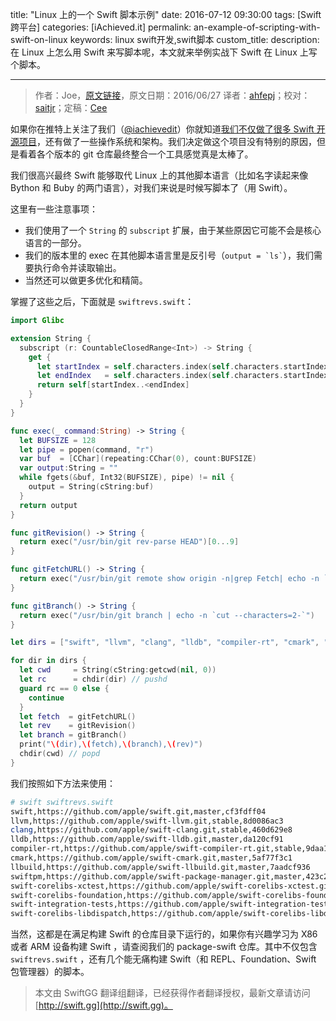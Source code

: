 title: "Linux 上的一个 Swift 脚本示例"
date: 2016-07-12 09:30:00
tags: [Swift 跨平台]
categories: [iAchieved.it]
permalink: an-example-of-scripting-with-swift-on-linux
keywords: linux swift开发,swift脚本
custom_title: 
description: 在 Linux 上怎么用 Swift 来写脚本呢，本文就来举例实战下 Swift 在 Linux 上写个脚本。

---
> 作者：Joe，[原文链接](http://dev.iachieved.it/iachievedit/an-example-of-scripting-with-swift-on-linux/?utm_source=rss&utm_medium=rss)，原文日期：2016/06/27
> 译者：[ahfepj](undefined)；校对：[saitjr](http://www.saitjr.com)；定稿：[Cee](https://github.com/Cee)
  







<!--此处开始正文-->

如果你在推特上关注了我们（[@iachievedit](https://twitter.com/iachievedit)）你就知道[我们不仅做了很多 Swift 开源项目](http://swift-arm.ddns.net/)，还有做了一些操作系统和架构。我们决定做这个项目没有特别的原因，但是看着各个版本的 git 仓库最终整合一个工具感觉真是太棒了。

我们很高兴最终 Swift 能够取代 Linux 上的其他脚本语言（比如名字读起来像 Bython 和 Buby 的两门语言），对我们来说是时候写脚本了（用 Swift）。

<!--more-->

这里有一些注意事项：

* 我们使用了一个 `String` 的 `subscript` 扩展，由于某些原因它可能不会是核心语言的一部分。
* 我们的版本里的 exec 在其他脚本语言里是反引号（`` output = `ls` ``），我们需要执行命令并读取输出。
* 当然还可以做更多优化和精简。

掌握了这些之后，下面就是 `swiftrevs.swift`：

```swift
import Glibc

extension String {
  subscript (r: CountableClosedRange<Int>) -> String {
    get {
      let startIndex = self.characters.index(self.characters.startIndex, offsetBy:r.lowerBound)
      let endIndex   = self.characters.index(self.characters.startIndex, offsetBy:r.upperBound)
      return self[startIndex..<endIndex]
    }
  }
}

func exec(_ command:String) -> String {
  let BUFSIZE = 128
  let pipe = popen(command, "r")
  var buf  = [CChar](repeating:CChar(0), count:BUFSIZE)
  var output:String = ""
  while fgets(&buf, Int32(BUFSIZE), pipe) != nil {
    output = String(cString:buf)
  }
  return output
}

func gitRevision() -> String {
  return exec("/usr/bin/git rev-parse HEAD")[0...9]
}

func gitFetchURL() -> String {
  return exec("/usr/bin/git remote show origin -n|grep Fetch| echo -n `cut --characters=14-`")
}

func gitBranch() -> String {
  return exec("/usr/bin/git branch | echo -n `cut --characters=2-`")
}

let dirs = ["swift", "llvm", "clang", "lldb", "compiler-rt", "cmark", "llbuild", "swiftpm", "swift-corelibs-xctest", "swift-corelibs-foundation", "swift-integration-tests", "swift-corelibs-libdispatch"]

for dir in dirs {
  let cwd     = String(cString:getcwd(nil, 0))
  let rc      = chdir(dir) // pushd
  guard rc == 0 else {
    continue
  }
  let fetch  = gitFetchURL()
  let rev    = gitRevision()
  let branch = gitBranch()
  print("\(dir),\(fetch),\(branch),\(rev)")
  chdir(cwd) // popd
}
```

我们按照如下方法来使用：

```bash
# swift swiftrevs.swift
swift,https://github.com/apple/swift.git,master,cf3fdff04
llvm,https://github.com/apple/swift-llvm.git,stable,8d0086ac3
clang,https://github.com/apple/swift-clang.git,stable,460d629e8
lldb,https://github.com/apple/swift-lldb.git,master,da120cf91
compiler-rt,https://github.com/apple/swift-compiler-rt.git,stable,9daa1b32c
cmark,https://github.com/apple/swift-cmark.git,master,5af77f3c1
llbuild,https://github.com/apple/swift-llbuild.git,master,7aadcf936
swiftpm,https://github.com/apple/swift-package-manager.git,master,423c2a1c8
swift-corelibs-xctest,https://github.com/apple/swift-corelibs-xctest.git,master,03905f564
swift-corelibs-foundation,https://github.com/apple/swift-corelibs-foundation.git,master,4c15543f8
swift-integration-tests,https://github.com/apple/swift-integration-tests.git,master,4eda8055a
swift-corelibs-libdispatch,https://github.com/apple/swift-corelibs-libdispatch.git,master,e922531c2
```

当然，这都是在满足构建 Swift 的仓库目录下运行的，如果你有兴趣学习为 X86 或者 ARM 设备构建 Swift ，请查阅我们的 package-swift 仓库。其中不仅包含 `swiftrevs.swift` ，还有几个能无痛构建 Swift（和 REPL、Foundation、Swift 包管理器）的脚本。
> 本文由 SwiftGG 翻译组翻译，已经获得作者翻译授权，最新文章请访问 [http://swift.gg](http://swift.gg)。